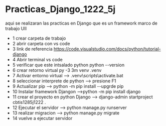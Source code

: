 # Practicas_Django_1222_5j
aqui se realizaran las practicas en Django que es un framework marco de trabajo UII
- 1 crear carpeta de trabajo 
- 2 abrir carpeta con vs code 
- 3 link de referencia https://code.visualstudio.com/docs/python/tutorial-django
- 4 Abrir terminal vs code
- 5 verificar que este intsalado python  python --version
- 6 crear retorno virtual py -3 3m venv .venv
- 7 Activar entorno virtual --> .venv\scripts\activate.bat
- 8 seleccionar interprete de python --> presione F1
- 9 Actualizar pip --> python -m pip install --upgrde pip
- 10 Instalar framework Djangon -->python -m pip install django
- 11 crear el proyecto en python Django --> django-admin startproject  cbtis1285j1222 .
- 12 Ejecutar el servidor --> python manage.py runserver
- 13 realizar migracion --> python manage.py migrate
- 14 vuelve a ejecutar servidor
